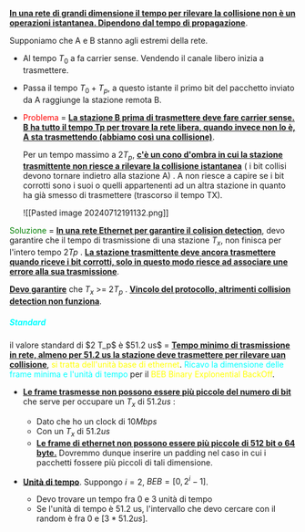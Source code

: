 <b><u>In una rete di grandi dimensione il tempo per rilevare la collisione non è un operazioni istantanea. Dipendono dal tempo di propagazione</u></b>. 

  Supponiamo che A e B stanno agli estremi della rete. 
  - Al tempo $T_0$ a fa carrier sense. Vendendo il canale libero inizia a trasmettere. 
  
  - Passa il tempo $T_0 + T_p$, a questo istante il primo bit del pacchetto inviato da A raggiunge la stazione remota B. 
  
  - <span style=color:red>Problema</span> = <b><u>La stazione B prima di trasmettere deve fare carrier sense. B ha tutto il tempo Tp per trovare la rete libera, quando invece non lo è, A sta trasmettendo (abbiamo così una collisione)</u></b>. 

    Per un tempo massimo a $2T_p$, <b><u>c'è un cono d'ombra in cui la stazione trasmittente non riesce a rilevare la collisione istantanea</u></b> ( i bit collisi devono tornare indietro alla stazione A) . A non riesce a capire se i bit corrotti sono i suoi o quelli appartenenti ad un altra stazione in quanto ha già smesso di trasmettere (trascorso il tempo TX). 

	![[Pasted image 20240712191132.png]]

<span style=color:green>Soluzione</span> = <b><u>In una rete Ethernet per garantire il colision detection</u></b>, devo garantire che il tempo di trasmissione di una stazione $T_x$, non finisca per l'intero tempo $2Tp$ . <b><u>La stazione trasmittente deve ancora trasmettere  quando riceve i bit corrotti, solo in questo modo riesce ad associare une errore alla sua trasmissione</u></b>. 

<b><u>Devo garantire</u></b> che $T_x$ >= $2T_p$ . <b><u>Vincolo del protocollo, altrimenti collision detection non funziona</u></b>.


<h5 style=color:cyan>Standard</h5> 
il valore standard di $2 T_p$ è $51.2 us$ = <b><u>Tempo minimo di trasmissione in rete, almeno per 51.2 us la stazione deve trasmettere per rilevare uan collisione</u></b>, <span style=color:yellow>si tratta dell'unità base di ethernet</span>. 
<span style=color:cyan>Ricavo la dimensione delle frame minima e l'unità di tempo</span> per il <span style=color:yellow>BEB Binary Explonential BackOff</span>. 

- <b><u>Le frame trasmesse non possono essere più piccole del numero di bit</u></b> che serve per occupare un $T_x$ di $51.2 us$ : 
   - Dato che ho un clock di $10 Mbps$
   - Con un $T_x$ di $51.2 us$
   - <b><u>Le frame di ethernet non possono essere più piccole di 512 bit o 64 byte.</u></b> Dovremmo dunque inserire un padding nel caso in cui i pacchetti fossere più piccoli di tali dimensione. 

- <b><u>Unità di tempo</u></b>. Suppongo $i = 2$, $BEB = [0,2^i-1]$. 
   - Devo trovare un tempo fra 0 e 3 unità di tempo 
   - Se l'unità di tempo è 51.2 us, l'intervallo che devo cercare con il random è fra $0$ e $[3 * 51.2us]$. 
